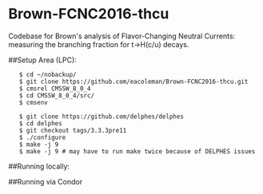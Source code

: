 # Brown-FCNC2016-thcu
Codebase for Brown's analysis of Flavor-Changing Neutral Currents: measuring the branching fraction for t->H(c/u) decays.

##Setup Area (LPC):
```
   $ cd ~/nobackup/
   $ git clone https://github.com/eacoleman/Brown-FCNC2016-thcu.git
   $ cmsrel CMSSW_8_0_4
   $ cd CMSSW_8_0_4/src/
   $ cmsenv

   $ git clone https://github.com/delphes/delphes 
   $ cd delphes
   $ git checkout tags/3.3.3pre11
   $ ./configure
   $ make -j 9
   $ make -j 9 # may have to run make twice because of DELPHES issues
```

##Running locally:

##Running via Condor 
